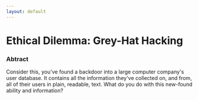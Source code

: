 ```yaml
---
layout: default
---
```


# Ethical Dilemma: Grey-Hat Hacking

### Abtract
Consider this, you've found a backdoor into a large computer company's user database. It contains all the information they've collected on, and from, all of their users in plain, readable, text. What do you do with this new-found ability and information?
